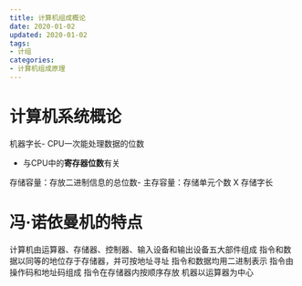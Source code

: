 ```yaml
---
title: 计算机组成概论
date: 2020-01-02
updated: 2020-01-02
tags:
- 计组
categories:
- 计算机组成原理
---
```


# 计算机系统概论
机器字长- CPU一次能处理数据的位数
- 与CPU中的**寄存器位数**有关

存储容量：存放二进制信息的总位数- 主存容量：存储单元个数 X 存储字长


# 冯·诺依曼机的特点
计算机由运算器、存储器、控制器、输入设备和输出设备五大部件组成
指令和数据以同等的地位存于存储器，并可按地址寻址
指令和数据均用二进制表示
指令由操作码和地址码组成
指令在存储器内按顺序存放
机器以运算器为中心

